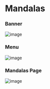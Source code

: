 # Mandalas
### Banner
![image](https://github.com/RaquelPenteado/Mandalas/assets/82233997/54bd6c53-2d89-42a4-a02f-d4cd7b63317b)

### Menu
![image](https://github.com/RaquelPenteado/Mandalas/assets/82233997/433d9756-5640-4519-81f5-8b09442ebba7)

### Mandalas Page
![image](https://github.com/RaquelPenteado/Mandalas/assets/82233997/432b6c9c-51cf-4566-8fe5-bb87cc052b84)
